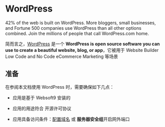 # WordPress

42% of the web is built on WordPress. More bloggers, small businesses, and Fortune 500 companies use WordPress than all other options combined. Join the millions of people that call WordPress.com home.

简而言之，[WordPress](https://wordpress.com/) 是一个 **WordPress is open source software you can use to create a beautiful website, blog, or app**，它被用于 Website Builder Low Code and No Code eCommerce Marketing  等场景



## 准备

在参阅本文档使用 WordPress 时，需要确保如下几点：

- 应用是基于 Websoft9 安装的

- 应用的用途符合 [](https://opensource.org/CERN-OHL-S) 开源许可协议

- 应用具备访问条件：[配置域名](./guide/appsetdomain) 或 **服务器安全组**开启网外端口
